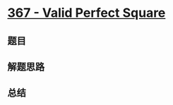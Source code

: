 # [367 - Valid Perfect Square](https://leetcode.com/problems/valid-perfect-square/)

## 题目


## 解题思路


## 总结


